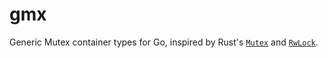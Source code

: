 # gmx

Generic Mutex container types for Go, inspired by Rust's
[`Mutex`](https://doc.rust-lang.org/std/sync/struct.Mutex.html) and
[`RwLock`](https://doc.rust-lang.org/std/sync/struct.RwLock.html).
